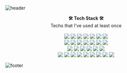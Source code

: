 
![header](https://capsule-render.vercel.app/api?type=waving&color=61DAF8&height=200&section=header&text=Heeju%20Byeon&fontSize=60&fontAlign=70&fontColor=FFFFFF&animation=twinkling)
  
<p align="center">
   <b>🛠 Tech Stack 🛠</b><BR>
   Techs that I've used at least once<BR>
  

<br>
  <a><img src="https://img.shields.io/badge/javascript-%23323330.svg?style=flat-square&logo=javascript&logoColor=%23F7DF1E"/></a>
  <a><img src="https://img.shields.io/badge/html5-%23E34F26.svg?style=flat-square&logo=html5&logoColor=white"/></a>
  <a><img src="https://img.shields.io/badge/css3-%231572B6.svg?style=flat-square&logo=css3&logoColor=white"/></a>
  <a><img src="https://img.shields.io/badge/python-%2314354C.svg?style=flat-square&logo=python&logoColor=white"/></a>
  <a><img src="https://img.shields.io/badge/c%23-%23239120.svg?style=flat-square&logo=c-sharp&logoColor=white"/></a>
  <a><img src="https://img.shields.io/badge/java-%23ED8B00.svg?style=flat-square&logo=java&logoColor=white"/></a>
  <a><img src="https://img.shields.io/badge/php-%23777BB4.svg?style=flat-square&logo=php&logoColor=white"/></a>
  <br>
  <a><img src="https://img.shields.io/badge/node.js-%2343853D.svg?style=flat-square&logo=node.js&logoColor=white"/></a>
  <a><img src="https://img.shields.io/badge/express.js-%23404d59.svg?style=flat-square&logo=express&logoColor=%2361DAFB"/></a>
  <a><img src="https://img.shields.io/badge/vuejs-%2335495e.svg?style=flat-square&logo=vuedotjs&logoColor=%234FC08D"/></a>
  <a><img src="https://img.shields.io/badge/bootstrap-%23563D7C.svg?style=flat-square&logo=bootstrap&logoColor=white"/></a>
  <a><img src="https://img.shields.io/badge/jquery-%230769AD.svg?style=flat-square&logo=jquery&logoColor=white"/></a>
  <a><img src="https://img.shields.io/badge/laravel-%23FF2D20.svg?style=flat-square&logo=laravel&logoColor=white"/></a>
  <a><img src="https://img.shields.io/badge/flask-%23000.svg?style=flat-square&logo=flask&logoColor=white"/></a>
  <br>
  <a><img src="https://img.shields.io/badge/adobe-%23FF0000.svg?style=flat-square&logo=adobe&logoColor=white"/></a>
  <a><img src="https://img.shields.io/badge/Adobe%20XD-470137?style=flat-square&logo=Adobe%20XD&logoColor=#FF61F6"/></a>
  <a><img src="https://img.shields.io/badge/adobephotoshop-%2331A8FF.svg?style=flat-square&logo=adobephotoshop&logoColor=white"/></a>
  <a><img src="https://img.shields.io/badge/AWS-%23FF9900.svg?style=flat-square&logo=amazon-aws&logoColor=white"/></a>
  <a><img src="https://img.shields.io/badge/apache-%23D42029.svg?style=flat-square&logo=apache&logoColor=white"/></a>
  <a><img src="https://img.shields.io/badge/nginx-%23009639.svg?style=flat-square&logo=nginx&logoColor=white"/></a>
  <br>
  <a><img src="https://img.shields.io/badge/mysql-%2300f.svg?style=flat-square&logo=mysql&logoColor=white"/></a>
  <a><img src="https://img.shields.io/badge/MongoDB-%234ea94b.svg?style=flat-square&logo=mongodb&logoColor=white"/></a>
  <a><img src="https://img.shields.io/badge/oracle-%23F00000.svg?style=flat-square&logo=oracle&logoColor=white"/></a>
  <a><img src="https://img.shields.io/badge/unity-%23000000.svg?style=flat-square&logo=unity&logoColor=white"/></a>
  <a><img src="https://img.shields.io/badge/Ubuntu-E95420?style=flat-square&logo=ubuntu&logoColor=white"/></a>
  <a><img src="https://img.shields.io/badge/Android-3DDC84?style=flat-square&logo=android&logoColor=white"/></a>
  <a><img src="https://img.shields.io/badge/-Arduino-00979D?style=flat-square&logo=Arduino&logoColor=white"/></a>
  <a><img src="https://img.shields.io/badge/CentOS-262577?style=flat-square&logo=CentOS&logoColor=white"/></a>
  <a><img src="https://img.shields.io/badge/VMware-607078?style=flat-square&logo=VMware&logoColor=white"/></a>


</p> 

![footer](https://capsule-render.vercel.app/api?type=waving&section=footer)
